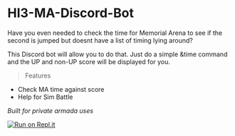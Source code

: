 # HI3-MA-Discord-Bot

Have you even needed to check the time for Memorial Arena to see if the second is jumped but doesnt have a list of timing lying around?  

This Discord bot will allow you to do that. Just do a simple &time command and the UP and non-UP score will be displayed for you.

> Features
- Check MA time against score
- Help for Sim Battle


*Built for private armada uses*

[![Run on Repl.it](https://repl.it/badge/github/harowo/FuxiDiscord)](https://repl.it/github/harowo/FuxiDiscord)
